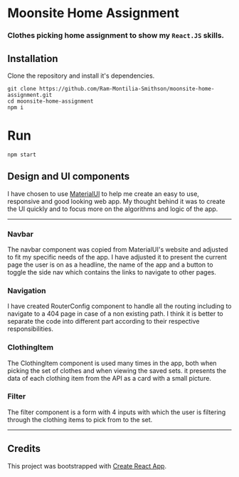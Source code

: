 

# Moonsite Home Assignment

### Clothes picking home assignment to show my ```React.JS``` skills.

## Installation

Clone the repository and install it's dependencies.

```
git clone https://github.com/Ram-Montilia-Smithson/moonsite-home-assignment.git
cd moonsite-home-assignment
npm i
```
# Run
```
npm start
```
## Design and UI components
I have chosen to use [MaterialUI](https://mui.com/) to help me create an easy to use, responsive and good looking web app.
My thought behind it was to create the UI quickly and to focus more on the algorithms and logic of the app.

---
### Navbar
The navbar component was copied from MaterialUI's website and adjusted to fit my specific needs of the app.
I have adjusted it to present the current page the user is on as a headline, the name of the app and a button to toggle the side nav which contains the links to navigate to other pages. 
### Navigation
I have created RouterConfig component to handle all the routing including to navigate to a 404 page in case of a non existing path.
I think it is better to separate the code into different part according to their respective responsibilities.
### ClothingItem
The ClothingItem component is used many times in the app, both when picking the set of clothes and when viewing the saved sets. it presents the data of each clothing item from the API as a card with a small picture.
### Filter
The filter component is a form with 4 inputs with which the user is filtering through the clothing items to pick from to the set.

---
## Credits

This project was bootstrapped with [Create React App](https://github.com/facebook/create-react-app).